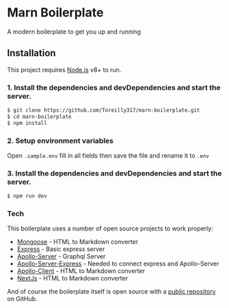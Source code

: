 # Marn Boilerplate

A modern boilerplate to get you up and running

## Installation

This project requires [Node.js](https://nodejs.org/) v8+ to run.

### 1. Install the dependencies and devDependencies and start the server.

```sh
$ git clone https://github.com/Toreilly317/marn-boilerplate.git
$ cd marn-boilerplate
$ npm install
```

### 2. Setup environment variables

Open `.sample.env` fill in all fields then save the file and rename it to `.env`

### 3. Install the dependencies and devDependencies and start the server.

```sh
$ npm run dev
```

### Tech

This boilerplate uses a number of open source projects to work properly:

- [Mongoose](http://breakdance.io) - HTML to Markdown converter
- [Express](https://expressjs.com/en/api.html) - Basic express server
- [Apollo-Server](https://www.apollographql.com/docs/apollo-server/) - Graphql Server
- [Apollo-Server-Express](https://github.com/apollographql/apollo-server/blob/master/packages/apollo-server-express/README.md) - Needed to connect express and Apollo-Server
- [Apollo-Client](https://www.apollographql.com/docs/react/) - HTML to Markdown converter
- [NextJs](https://nextjs.org/docs/) - HTML to Markdown converter

And of course the boilerplate itself is open source with a [public repository](https://github.com/Toreilly317/marn-boilerplate)
on GitHub.

